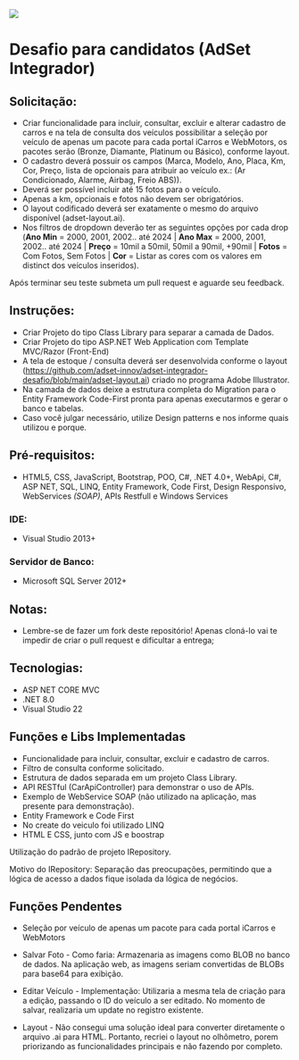 <img src="https://github.com/adset-innov/adset-integrador-desafio/blob/main/adset-integrador.png">

# Desafio para candidatos (AdSet Integrador)

## Solicitação:

- Criar funcionalidade para incluir, consultar, excluir e alterar cadastro de carros e na tela de consulta dos veículos possibilitar a seleção por veículo de apenas um pacote para cada portal iCarros e WebMotors, os pacotes serão (Bronze, Diamante, Platinum ou Básico), conforme layout.
- O cadastro deverá possuir os campos (Marca, Modelo, Ano, Placa, Km, Cor, Preço, lista de opcionais para atribuir ao veículo ex.: (Ar Condicionado, Alarme, Airbag, Freio ABS)).
- Deverá ser possível incluir até 15 fotos para o veículo.
- Apenas a km, opcionais e fotos não devem ser obrigatórios.
- O layout codificado deverá ser exatamente o mesmo do arquivo disponível (adset-layout.ai).
- Nos filtros de dropdown deverão ter as seguintes opções por cada drop (<b>Ano Min</b> = 2000, 2001, 2002.. até 2024 | <b>Ano Max</b> = 2000, 2001, 2002.. até 2024 | <b>Preço</b> = 10mil a 50mil, 50mil a 90mil, +90mil | <b>Fotos</b> = Com Fotos, Sem Fotos | <b>Cor</b> = Listar as cores com os valores em distinct dos veículos inseridos).

Após terminar seu teste submeta um pull request e aguarde seu feedback.

## Instruções:
- Criar Projeto do tipo Class Library para separar a camada de Dados.
- Criar Projeto do tipo ASP.NET Web Application com Template MVC/Razor (Front-End)
- A tela de estoque / consulta deverá ser desenvolvida conforme o layout (https://github.com/adset-innov/adset-integrador-desafio/blob/main/adset-layout.ai) criado no programa Adobe Illustrator.
- Na camada de dados deixe a estrutura completa do Migration para o Entity Framework Code-First pronta para apenas executarmos e gerar o banco e tabelas.
- Caso você julgar necessário, utilize Design patterns e nos informe quais utilizou e porque.

## Pré-requisitos:
- HTML5, CSS, JavaScript, Bootstrap, POO, C#, .NET 4.0+, WebApi, C#, ASP NET, SQL, LINQ, Entity Framework, Code First, Design Responsivo, WebServices *(SOAP)*, APIs Restfull e Windows Services

### IDE:
 - Visual Studio 2013+
 
### Servidor de Banco:
 - Microsoft SQL Server 2012+

## Notas:
* Lembre-se de fazer um fork deste repositório! Apenas cloná-lo vai te impedir de criar o pull request e dificultar a entrega;

## Tecnologias: 
- ASP NET CORE MVC
- .NET 8.0
- Visual Studio 22

## Funções e Libs Implementadas
- Funcionalidade para incluir, consultar, excluir e cadastro de carros.
- Filtro de consulta conforme solicitado.
- Estrutura de dados separada em um projeto Class Library.
- API RESTful (CarApiController) para demonstrar o uso de APIs.
- Exemplo de WebService SOAP (não utilizado na aplicação, mas presente para demonstração).
- Entity Framework e Code First
- No create do veiculo foi utilizado LINQ
- HTML E CSS, junto com JS e boostrap
  
  
 
 Utilização do padrão de projeto IRepository.

Motivo do IRepository:
Separação das preocupações, permitindo que a lógica de acesso a dados fique isolada da lógica de negócios.

## Funções Pendentes
- Seleção por veículo de apenas um pacote para cada portal iCarros e WebMotors

- Salvar Foto - Como faria: Armazenaria as imagens como BLOB no banco de dados. Na aplicação web, as imagens seriam convertidas de BLOBs para base64 para exibição.
  
- Editar Veículo - Implementação: Utilizaria a mesma tela de criação para a edição, passando o ID do veículo a ser editado. No momento de salvar, realizaria um update no registro existente.

- Layout - Não consegui uma solução ideal para converter diretamente o arquivo .ai para HTML. Portanto, recriei o layout no olhômetro, porem priorizando as funcionalidades principais e não fazendo por completo.

